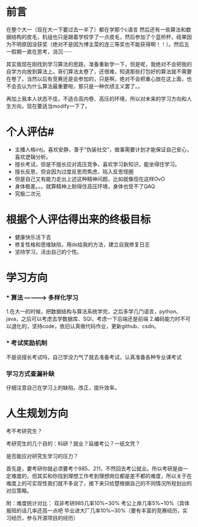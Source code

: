 # 前言 #
  在整个大一（现在大一下要过去一半了）都在学那个c语言 然后还有一些算法和数据结构的皮毛，机组也只是跟着学校学了一点皮毛，然后参加了个蓝桥杯，结果因为不明原因没获奖（绝对不是因为博主菜的连三等奖也不能获得啊！！）。然后五一假期一直在思考，消沉······

  其实我现在刚找到学习算法的思路，准备重新学一下，但是呢，我绝对不会把我的自学方向放到算法上。哥们算法太卷了，还很难，知道那些打包好的算法就不需要在卷了。当然以后有竞赛还是会参加的，只是啊，绝对不会把重心放在这上面，也不会去认为什么算法最重要啦，那只是一种优绩主义罢了。。

  再加上我本人状态不佳，不适合高内卷、高压的环境，所以对未来的学习方向和人生方向，现在要适当modify一下了。

# 个人评估#
* 主播人格intj，喜欢安静，善于“伪装社交”，做事需要计划才能保证自己安心，喜欢逻辑分析。
* 擅长考试，但是不擅长应对高压竞争，喜欢学习新知识，能坐得住学习。
* 擅长反思，但会因为过度反思而焦虑，陷入反思怪圈
* 但是自己又有能力走出上述这种精神问题，比如就像现在这样OvO
* 身体极差。。。就算精神上耐得住高压环境，身体也受不了QAQ
* 究极二次元

# 根据个人评估得出来的终极目标 #
* 健康快乐活下去
* 修复性格和思维缺陷，用ds给我的方法，建立自我修复日志
* 坚持学习，活出自己的个性。
  
# 学习方向 #
### * 算法 ————> 多样化学习 ###
1.在大一的时候，把数据结构与算法系统学完，之后多学几门语言，python、java，之后可以考虑去学数据库、SQl，考虑一下后端还是前端
2.编码能力时不可以退化的，坚持code，依旧认真做代码作业，更新github、csdn。
### * 考试奖励机制 ###
不是说擅长考试吗，自己学没力气了就去准备考试，认真准备各种专业课考试
### 学习方式查漏补缺 ###
仔细注意自己在学习上的缺陷，改正，提升效率。
 # 人生规划方向 #
 考不考研究生？
 
 考研究生的几个目的：科研？就业？延缓考公？一纸文凭？
 
 是否能应对研究生学习的压力？
 
 首先是，要考研你就必须要考个985、211，不然回去考公就业。所以考研是由一定难度的，但其实和你找到理想工作考到理想岗位都是差不都的难度，所以关于在难度上的可实现性我们就不多说了，接下来只给楚根据自己的不同情况所规划出的对应策略。
 
 附：难度统计对比：
 双非考研985几率10%~30%
 考公上岸几率5%~10%（具体报班的话几率还高一点吧
 毕业进大厂几率10%~30%（要有丰富的竞赛经历，实习经历，参与开源项目的经历）
 




  
